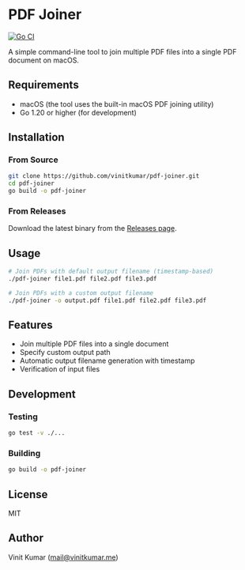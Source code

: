 # PDF Joiner

[![Go CI](https://github.com/vinitkumar/pdf-joiner/actions/workflows/ci.yml/badge.svg)](https://github.com/vinitkumar/pdf-joiner/actions/workflows/ci.yml)

A simple command-line tool to join multiple PDF files into a single PDF document on macOS.

## Requirements

- macOS (the tool uses the built-in macOS PDF joining utility)
- Go 1.20 or higher (for development)

## Installation

### From Source

```bash
git clone https://github.com/vinitkumar/pdf-joiner.git
cd pdf-joiner
go build -o pdf-joiner
```

### From Releases

Download the latest binary from the [Releases page](https://github.com/vinitkumar/pdf-joiner/releases).

## Usage

```bash
# Join PDFs with default output filename (timestamp-based)
./pdf-joiner file1.pdf file2.pdf file3.pdf

# Join PDFs with a custom output filename
./pdf-joiner -o output.pdf file1.pdf file2.pdf file3.pdf
```

## Features

- Join multiple PDF files into a single document
- Specify custom output path
- Automatic output filename generation with timestamp
- Verification of input files

## Development

### Testing

```bash
go test -v ./...
```

### Building

```bash
go build -o pdf-joiner
```

## License

MIT

## Author

Vinit Kumar  (mail@vinitkumar.me)
